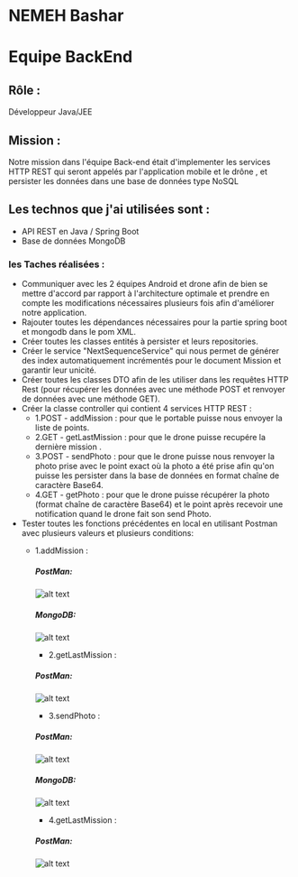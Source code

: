 # NEMEH Bashar

# Equipe BackEnd

## Rôle : 

Développeur Java/JEE

## Mission : 
Notre mission dans l'équipe Back-end était d'implementer les services HTTP REST qui seront appelés 
par l'application mobile et le drône , et persister les données dans une base de données type NoSQL

## Les technos que j'ai utilisées sont :
* API REST en Java / Spring Boot
* Base de données MongoDB


### les Taches réalisées :
* Communiquer avec les 2 équipes Android et drone afin de bien se mettre d'accord par rapport à l'architecture optimale et prendre en compte les modifications nécessaires plusieurs fois afin d'améliorer notre application.
* Rajouter toutes les dépendances nécessaires pour la partie spring boot et mongodb dans le pom XML.
* Créer toutes les classes entités à persister et leurs repositories.
* Créer le service "NextSequenceService" qui nous permet de générer des index automatiquement incrémentés pour le document Mission et garantir leur unicité.
* Créer toutes les classes DTO afin de les utiliser dans les requêtes HTTP Rest (pour récupérer les données avec une méthode POST et renvoyer de données avec une méthode GET).
* Créer la classe controller qui contient 4 services HTTP REST :
  * 1.POST - addMission : pour que le portable puisse nous envoyer la liste de points.
  * 2.GET - getLastMission : pour que le drone puisse recupére la dernière mission .
  * 3.POST - sendPhoto : pour que le drone puisse nous renvoyer la photo prise avec le point exact où la photo a été prise afin qu'on puisse les persister dans la base de données en format chaîne de caractère Base64.
  * 4.GET - getPhoto : pour que le drone puisse récupérer la photo (format chaîne de caractère Base64) et le point après recevoir une notification quand le drone fait son send Photo.
* Tester toutes les fonctions précédentes en local en utilisant Postman avec plusieurs valeurs et plusieurs conditions:
  * 1.addMission :
  
    ##### PostMan:
    
    ![alt text](https://i.ibb.co/289qbg2/add-Mission.png)
    
    ##### MongoDB:
    
    ![alt text](https://i.ibb.co/ZhqbsBR/Addmission2.png)
    
    * 2.getLastMission :
  
    ##### PostMan:
    
    ![alt text](https://i.ibb.co/KhvY2Jn/get-Last-Mission.png)
    
      * 3.sendPhoto :
  
    ##### PostMan:
    
    ![alt text](https://i.ibb.co/QMmVZqT/send-Photo.png)
    
    ##### MongoDB:
    
    ![alt text](https://i.ibb.co/YhcYjDX/send-Photo1.png)
    
        
    * 4.getLastMission :
  
    ##### PostMan:
    
    ![alt text](https://i.ibb.co/zJRhQQy/getphoto.png)

 


   
